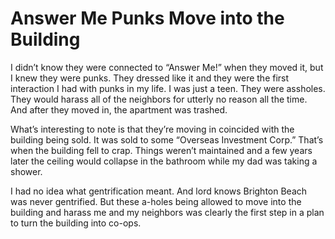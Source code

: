 # Answer Me Punks Move into the Building

I didn’t know they were connected to “Answer Me!” when they moved it, but I knew they were punks. They dressed like it and they were the first interaction I had with punks in my life. I was just a teen. They were assholes. They would harass all of the neighbors for utterly no reason all the time. And after they moved in, the apartment was trashed.

What’s interesting to note is that they’re moving in coincided with the building being sold. It was sold to some “Overseas Investment Corp.” That’s when the building fell to crap. Things weren’t maintained and a few years later the ceiling would collapse in the bathroom while my dad was taking a shower.

I had no idea what gentrification meant. And lord knows Brighton Beach was never gentrified. But these a-holes being allowed to move into the building and harass me and my neighbors was clearly the first step in a plan to turn the building into co-ops.
